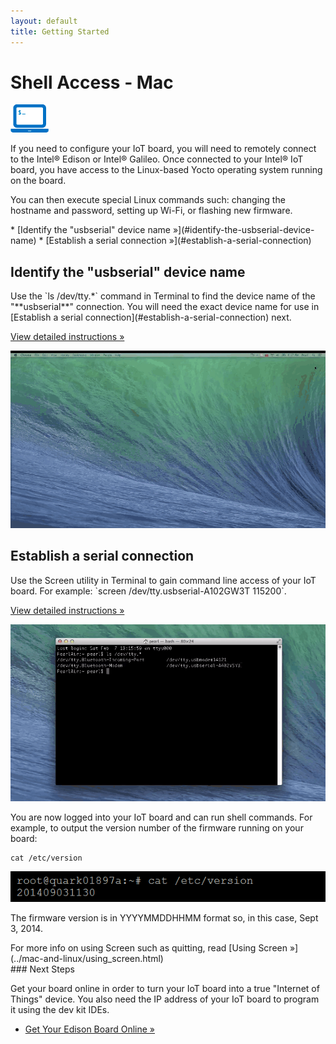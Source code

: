 ```yaml
---
layout: default
title: Getting Started
---
```


# Shell Access - Mac 

![computer icon with command prompt](../images/icon-computer_shell.png)

If you need to configure your IoT board, you will need to remotely connect to the Intel® Edison or Intel® Galileo. Once connected to your Intel® IoT board, you have access to the Linux-based Yocto operating system running on the board. 

You can then execute special Linux commands such: changing the hostname and password, setting up Wi-Fi, or flashing new firmware.

<div id="toc" class="box" markdown="1">
* [Identify the "usbserial" device name »](#identify-the-usbserial-device-name)
* [Establish a serial connection »](#establish-a-serial-connection)
</div>

<!-- <div id="related-videos" class="callout video">
[Shell Access – Mac](https://software.intel.com/en-us/videos/shell-access-mac)
</div> -->

## Identify the "usbserial" device name 

<div class="tldr" markdown="1">
Use the `ls /dev/tty.*` command in Terminal to find the device name of the "**usbserial**" connection. You will need the exact device name for use in [Establish a serial connection](#establish-a-serial-connection) next. 

[View detailed instructions »](details-identify_usbserial.html)
</div>

[![Animated gif: using Terminal to find the USB device name](images/identify_usbserial-animated.gif)](details-identify_usbserial.html)


## Establish a serial connection

<div class="tldr" markdown="1">
Use the Screen utility in Terminal to gain command line access of your IoT board. For example: `screen /dev/tty.usbserial-A102GW3T 115200`. 

[View detailed instructions »](details-screen_connection.html)
</div>

[![Animated gif: using Screen utility to connect to IoT board](images/screen_connection-animated.gif)](details-screen_connection.html)


<div class="callout done" markdown="1">
You are now logged into your IoT board and can run shell commands. For example, to output the version number of the firmware running on your board:

```
cat /etc/version
```

![example output after running cat command](../images/firmware_version_output.png)

The firmware version is in YYYYMMDDHHMM format so, in this case, Sept 3, 2014.
</div>

<div class="callout goto" markdown="1">
For more info on using Screen such as quitting, read [Using Screen »](../mac-and-linux/using_screen.html)
</div>


<div id="next-steps" class="note" markdown="1">
### Next Steps

Get your board online in order to turn your IoT board into a true "Internet of Things" device. You also need the IP address of your IoT board to program it using the dev kit IDEs.

* [Get Your Edison Board Online »](../../connectivity/wifi/connect.html)
</div>